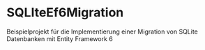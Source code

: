 SQLIteEf6Migration
==================

Beispielprojekt für die Implementierung einer Migration von SQLite Datenbanken mit Entity Framework 6
